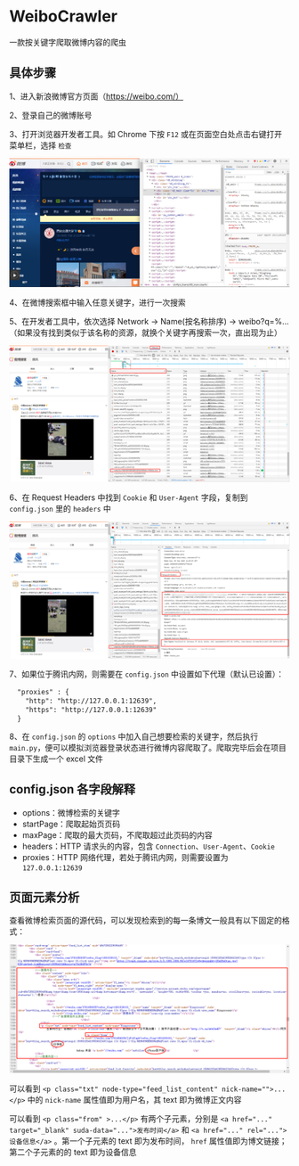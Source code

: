 # WeiboCrawler
一款按关键字爬取微博内容的爬虫

## 具体步骤
1、进入新浪微博官方页面（https://weibo.com/）

2、登录自己的微博账号

3、打开浏览器开发者工具。如 Chrome 下按 `F12` 或在页面空白处点击右键打开菜单栏，选择 `检查`

![](./screenshots/浏览器开发者工具.png)

4、在微博搜索框中输入任意关键字，进行一次搜索

5、在开发者工具中，依次选择 Network -> Name(按名称排序) -> weibo?q=%...（如果没有找到类似于该名称的资源，就换个关键字再搜索一次，直出现为止）

![](./screenshots/请求.png)

6、在 Request Headers 中找到 `Cookie` 和 `User-Agent` 字段，复制到 `config.json` 里的 `headers` 中

![](./screenshots/headers.png)

7、如果位于腾讯内网，则需要在 `config.json` 中设置如下代理（默认已设置）：
```
  "proxies" : {
    "http": "http://127.0.0.1:12639",
    "https": "http://127.0.0.1:12639"
  }
```

8、在 `config.json` 的 `options` 中加入自己想要检索的关键字，然后执行 `main.py`，便可以模拟浏览器登录状态进行微博内容爬取了。爬取完毕后会在项目目录下生成一个 excel 文件

## config.json 各字段解释
* options：微博检索的关键字
* startPage：爬取起始页页码
* maxPage：爬取的最大页码，不爬取超过此页码的内容
* headers：HTTP 请求头的内容，包含 `Connection`、`User-Agent`、`Cookie`
* proxies：HTTP 网络代理，若处于腾讯内网，则需要设置为 `127.0.0.1:12639`

## 页面元素分析
查看微博检索页面的源代码，可以发现检索到的每一条博文一般具有以下固定的格式：

![](./screenshots/博文元素.png)

可以看到 `<p class="txt" node-type="feed_list_content" nick-name="">...</p>` 中的 `nick-name` 属性值即为用户名，其 text 即为微博正文内容

可以看到 `<p class="from" >...</p>` 有两个子元素，分别是 `<a href="..." target="_blank" suda-data="...">发布时间</a>` 和 `<a href="..." rel="...">设备信息</a>` 。第一个子元素的 text 即为发布时间， `href` 属性值即为博文链接；第二个子元素的的 text 即为设备信息